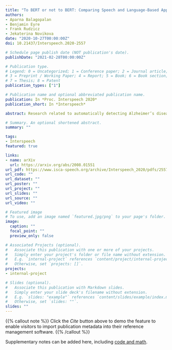 ```yaml
---
title: "To BERT or not to BERT: Comparing Speech and Language-Based Approaches for Alzheimer’s Disease Detection"
authors:
- Aparna Balagopalan
- Benjamin Eyre
- Frank Rudzicz
- Jekaterina Novikova
date: "2020-10-27T00:00:00Z"
doi: 10.21437/Interspeech.2020-2557

# Schedule page publish date (NOT publication's date).
publishDate: "2021-02-28T00:00:00Z"

# Publication type.
# Legend: 0 = Uncategorized; 1 = Conference paper; 2 = Journal article;
# 3 = Preprint / Working Paper; 4 = Report; 5 = Book; 6 = Book section;
# 7 = Thesis; 8 = Patent
publication_types: ["1"]

# Publication name and optional abbreviated publication name.
publication: In *Proc. Interspeech 2020*
publication_short: In *Interspeech*

abstract: Research related to automatically detecting Alzheimer’s disease (AD) is important, given the high prevalence of AD and the high cost of traditional methods. Since AD significantly affects the content and acoustics of spontaneous speech, natural language processing and machine learning provide promising techniques for reliably detecting AD. We compare and contrast the performance of two such approaches for AD detection on the recent ADReSS challenge dataset [1]: 1) using domain knowledge-based hand-crafted features that capture linguistic and acoustic phenomena, and 2) fine-tuning Bidirectional Encoder Representations from Transformer (BERT)-based sequence classification models. We also compare multiple feature-based regression models for a neuropsychological score task in the challenge. We observe that fine-tuned BERT models, given the relative importance of linguistics in cognitive impairment detection, outperform feature-based approaches on the AD detection task.

# Summary. An optional shortened abstract.
summary: ""

tags:
- Interspeech
featured: true

links:
- name: arXiv
  url: https://arxiv.org/abs/2008.01551
url_pdf: https://www.isca-speech.org/archive/Interspeech_2020/pdfs/2557.pdf
url_code: ""
url_dataset: ""
url_poster: ""
url_project: ""
url_slides: ""
url_source: ""
url_video: ""

# Featured image
# To use, add an image named `featured.jpg/png` to your page's folder. 
image:
  caption: ""
  focal_point: ""
  preview_only: false

# Associated Projects (optional).
#   Associate this publication with one or more of your projects.
#   Simply enter your project's folder or file name without extension.
#   E.g. `internal-project` references `content/project/internal-project/index.md`.
#   Otherwise, set `projects: []`.
projects:
- internal-project

# Slides (optional).
#   Associate this publication with Markdown slides.
#   Simply enter your slide deck's filename without extension.
#   E.g. `slides: "example"` references `content/slides/example/index.md`.
#   Otherwise, set `slides: ""`.
slides: ""
---
```


{{% callout note %}}
Click the *Cite* button above to demo the feature to enable visitors to import publication metadata into their reference management software.
{{% /callout %}}

Supplementary notes can be added here, including [code and math](https://sourcethemes.com/academic/docs/writing-markdown-latex/).